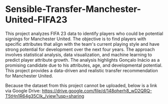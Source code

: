 # Sensible-Transfer-Manchester-United-FIFA23
This project analyzes FIFA 23 data to identify players who could be potential signings for Manchester United. The objective is to find players with specific attributes that align with the team's current playing style and have strong potential for development over the next four years. The approach involves statistical analysis, data visualization, and machine learning to predict player attribute growth. The analysis highlights Gonçalo Inácio as a promising candidate due to his attributes, age, and developmental potential. This project provides a data-driven and realistic transfer recommendation for Manchester United.


Because the dataset from this project cannot be uploaded, below is a link via Google Drive: https://drive.google.com/file/d/148qherh8_wD2QRQ-T5tHn1R64g35CIk_/view?usp=sharing
